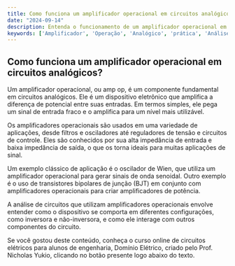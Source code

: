 ```yaml
---
title: Como funciona um amplificador operacional em circuitos analógicos?
date: "2024-09-14"
description: Entenda o funcionamento de um amplificador operacional em circuitos analógicos e sua importância na engenharia.
keywords: ['Amplificador', 'Operação', 'Analógico', 'prática', 'Análise', 'BJT', 'Wien']
---
```


## Como funciona um amplificador operacional em circuitos analógicos?

Um amplificador operacional, ou amp op, é um componente fundamental em circuitos analógicos. Ele é um dispositivo eletrônico que amplifica a diferença de potencial entre suas entradas. Em termos simples, ele pega um sinal de entrada fraco e o amplifica para um nível mais utilizável. 

Os amplificadores operacionais são usados em uma variedade de aplicações, desde filtros e osciladores até reguladores de tensão e circuitos de controle. Eles são conhecidos por sua alta impedância de entrada e baixa impedância de saída, o que os torna ideais para muitas aplicações de sinal.

Um exemplo clássico de aplicação é o oscilador de Wien, que utiliza um amplificador operacional para gerar sinais de onda senoidal. Outro exemplo é o uso de transistores bipolares de junção (BJT) em conjunto com amplificadores operacionais para criar amplificadores de potência.

A análise de circuitos que utilizam amplificadores operacionais envolve entender como o dispositivo se comporta em diferentes configurações, como inversora e não-inversora, e como ele interage com outros componentes do circuito.

Se você gostou deste conteúdo, conheça o curso online de circuitos elétricos para alunos de engenharia, Domínio Elétrico, criado pelo Prof. Nicholas Yukio, clicando no botão presente logo abaixo do texto.